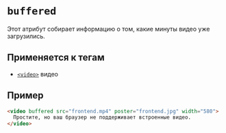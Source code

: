 # `buffered`

Этот атрибут собирает информацию о том, какие минуты видео уже загрузились.

## Применяется к тегам

- [`<video>`](<../TAGS MEDIA/video.md>) видео

## Пример

```html
<video buffered src="frontend.mp4" poster="frontend.jpg" width="580">
  Простите, но ваш браузер не поддерживает встроенные видео.
</video>
```
